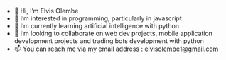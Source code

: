- 👋 Hi, I’m Elvis Olembe
- 👀 I’m interested in programming, particularly in javascript 
- 🌱 I’m currently learning artificial intelligence with python
- 💞️ I’m looking to collaborate on web dev projects, mobile application development projects and trading bots development with python
- 📫 You can reach me via my email address : elvisolembe1@gmail.com

<!---
elvisu-Ojiisan/elvisu-Ojiisan is a ✨ special ✨ repository because its `README.md` (this file) appears on your GitHub profile.
You can click the Preview link to take a look at your changes.
--->
